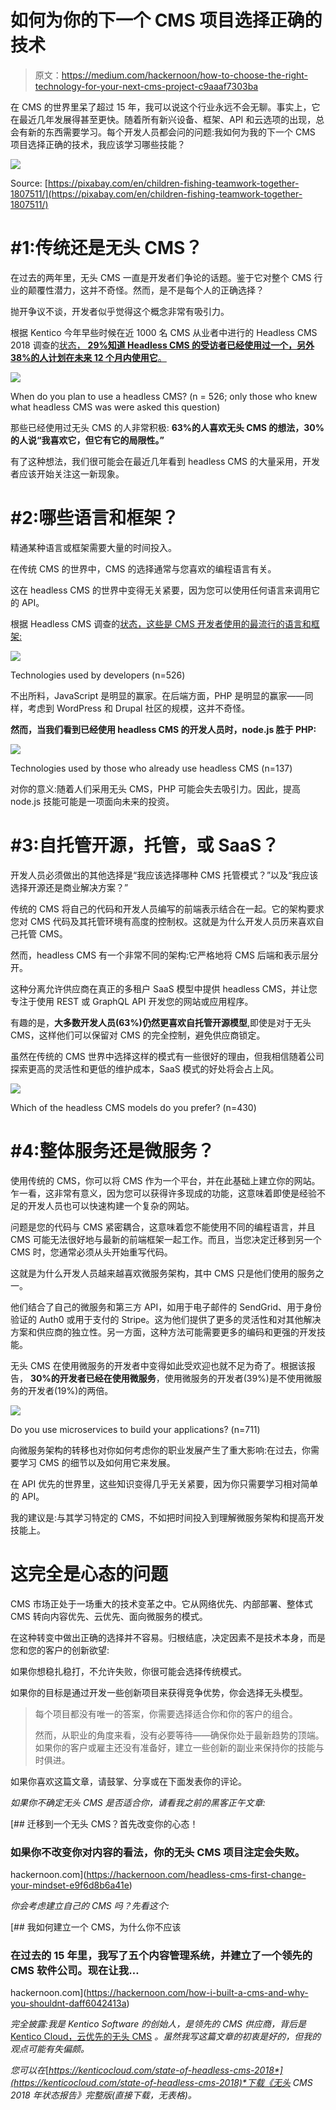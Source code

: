 # 如何为你的下一个 CMS 项目选择正确的技术

> 原文：<https://medium.com/hackernoon/how-to-choose-the-right-technology-for-your-next-cms-project-c9aaaf7303ba>

在 CMS 的世界里呆了超过 15 年，我可以说这个行业永远不会无聊。事实上，它在最近几年发展得甚至更快。随着所有新兴设备、框架、API 和云选项的出现，总会有新的东西需要学习。每个开发人员都会问的问题:我如何为我的下一个 CMS 项目选择正确的技术，我应该学习哪些技能？

![](img/1e926f9f876de920f8f498a68318abee.png)

Source: [https://pixabay.com/en/children-fishing-teamwork-together-1807511/](https://pixabay.com/en/children-fishing-teamwork-together-1807511/)

# #1:传统还是无头 CMS？

在过去的两年里，无头 CMS 一直是开发者们争论的话题。鉴于它对整个 CMS 行业的颠覆性潜力，这并不奇怪。然而，是不是每个人的正确选择？

抛开争议不谈，开发者似乎觉得这个概念非常有吸引力。

根据 Kentico 今年早些时候在近 1000 名 CMS 从业者中进行的 Headless CMS 2018 调查的[状态， **29%知道 Headless CMS 的受访者已经使用过一个，另外 38%的人计划在未来 12 个月内使用它**。](https://kenticocloud.com/state-of-headless-cms-2018)

![](img/7c5712be66f3fe5b4f88ce3447a2ce32.png)

When do you plan to use a headless CMS? (n = 526; only those who knew what headless CMS was were asked this question)

那些已经使用过无头 CMS 的人非常积极: **63%的人喜欢无头 CMS 的想法，30%的人说“我喜欢它，但它有它的局限性。”**

有了这种想法，我们很可能会在最近几年看到 headless CMS 的大量采用，开发者应该开始关注这一新现象。

# #2:哪些语言和框架？

精通某种语言或框架需要大量的时间投入。

在传统 CMS 的世界中，CMS 的选择通常与您喜欢的编程语言有关。

这在 headless CMS 的世界中变得无关紧要，因为您可以使用任何语言来调用它的 API。

根据 Headless CMS 调查的[状态，这些是 CMS 开发者使用的最流行的语言和框架:](https://kenticocloud.com/state-of-headless-cms-2018)

![](img/e09ed9af56f70df1210c9fcb8f8cfa3f.png)

Technologies used by developers (n=526)

不出所料，JavaScript 是明显的赢家。在后端方面，PHP 是明显的赢家——同样，考虑到 WordPress 和 Drupal 社区的规模，这并不奇怪。

**然而，当我们看到已经使用 headless CMS 的开发人员时，node.js 胜于 PHP:**

![](img/7ad8b4fdf36891ddcbcc8c76de9374ba.png)

Technologies used by those who already use headless CMS (n=137)

对你的意义:随着人们采用无头 CMS，PHP 可能会失去吸引力。因此，提高 node.js 技能可能是一项面向未来的投资。

# #3:自托管开源，托管，或 SaaS？

开发人员必须做出的其他选择是“我应该选择哪种 CMS 托管模式？”以及“我应该选择开源还是商业解决方案？”

传统的 CMS 将自己的代码和开发人员编写的前端表示结合在一起。它的架构要求您对 CMS 代码及其托管环境有高度的控制权。这就是为什么开发人员历来喜欢自己托管 CMS。

然而，headless CMS 有一个非常不同的架构:它严格地将 CMS 后端和表示层分开。

这种分离允许供应商在真正的多租户 SaaS 模型中提供 headless CMS，并让您专注于使用 REST 或 GraphQL API 开发您的网站或应用程序。

有趣的是，**大多数开发人员(63%)仍然更喜欢自托管开源模型**,即使是对于无头 CMS，这样他们可以保留对 CMS 的完全控制，避免供应商锁定。

虽然在传统的 CMS 世界中选择这样的模式有一些很好的理由，但我相信随着公司探索更高的灵活性和更低的维护成本，SaaS 模式的好处将会占上风。

![](img/e5aa8cdbff4d0734918b0f81152c8704.png)

Which of the headless CMS models do you prefer? (n=430)

# #4:整体服务还是微服务？

使用传统的 CMS，你可以将 CMS 作为一个平台，并在此基础上建立你的网站。乍一看，这非常有意义，因为您可以获得许多现成的功能，这意味着即使是经验不足的开发人员也可以快速构建一个复杂的网站。

问题是您的代码与 CMS 紧密耦合，这意味着您不能使用不同的编程语言，并且 CMS 可能无法很好地与最新的前端框架一起工作。而且，当您决定迁移到另一个 CMS 时，您通常必须从头开始重写代码。

这就是为什么开发人员越来越喜欢微服务架构，其中 CMS 只是他们使用的服务之一。

他们结合了自己的微服务和第三方 API，如用于电子邮件的 SendGrid、用于身份验证的 Auth0 或用于支付的 Stripe。这为他们提供了更多的灵活性和对其他解决方案和供应商的独立性。另一方面，这种方法可能需要更多的编码和更强的开发技能。

无头 CMS 在使用微服务的开发者中变得如此受欢迎也就不足为奇了。根据该报告， **30%的开发者已经在使用微服务**，使用微服务的开发者(39%)是不使用微服务的开发者(19%)的两倍。

![](img/a3362310b5142df4aacb0cac61cffc2f.png)

Do you use microservices to build your applications? (n=711)

向微服务架构的转移也对你如何考虑你的职业发展产生了重大影响:在过去，你需要学习 CMS 的细节以及如何用它来发展。

在 API 优先的世界里，这些知识变得几乎无关紧要，因为你只需要学习相对简单的 API。

我的建议是:与其学习特定的 CMS，不如把时间投入到理解微服务架构和提高开发技能上。

# 这完全是心态的问题

CMS 市场正处于一场重大的技术变革之中。它从网络优先、内部部署、整体式 CMS 转向内容优先、云优先、面向微服务的模式。

在这种转变中做出正确的选择并不容易。归根结底，决定因素不是技术本身，而是您和您的客户的创新欲望:

如果你想稳扎稳打，不允许失败，你很可能会选择传统模式。

如果你的目标是通过开发一些创新项目来获得竞争优势，你会选择无头模型。

> 每个项目都没有唯一的答案，你需要选择适合你和你的客户的组合。
> 
> 然而，从职业的角度来看，没有必要等待——确保你处于最新趋势的顶端。如果你的客户或雇主还没有准备好，建立一些创新的副业来保持你的技能与时俱进。

如果你喜欢这篇文章，请鼓掌、分享或在下面发表你的评论。

*如果你不确定无头 CMS 是否适合你，请看我之前的黑客正午文章:*

[](https://hackernoon.com/headless-cms-first-change-your-mindset-e9f6d8b6a41e) [## 迁移到一个无头 CMS？首先改变你的心态！

### 如果你不改变你对内容的看法，你的无头 CMS 项目注定会失败。

hackernoon.com](https://hackernoon.com/headless-cms-first-change-your-mindset-e9f6d8b6a41e) 

*你会考虑建立自己的 CMS 吗？先看这个:*

[](https://hackernoon.com/how-i-built-a-cms-and-why-you-shouldnt-daff6042413a) [## 我如何建立一个 CMS，为什么你不应该

### 在过去的 15 年里，我写了五个内容管理系统，并建立了一个领先的 CMS 软件公司。现在让我…

hackernoon.com](https://hackernoon.com/how-i-built-a-cms-and-why-you-shouldnt-daff6042413a) 

*完全披露:我是 Kentico Software 的创始人，是领先的 CMS 供应商，背后是* [Kentico Cloud，云优先的无头 CMS](https://kenticocloud.com) *。虽然我写这篇文章的初衷是好的，但我的观点可能有失偏颇。*

*您可以在*[*https://kenticocloud.com/state-of-headless-cms-2018*](https://kenticocloud.com/state-of-headless-cms-2018)*下载《无头 CMS 2018 年状态报告》完整版(直接下载，无表格)。*